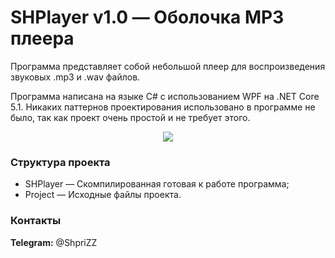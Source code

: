 # SHPlayer v1.0 — Оболочка MP3 плеера
Программа представляет собой небольшой плеер для воспроизведения звуковых .mp3 и .wav файлов. 

Программа написана на языке C# с использованием WPF на .NET Core 5.1. Никаких паттернов проектирования использовано в программе не было, так как проект очень простой и не требует этого.

<p align="center"><img src="https://user-images.githubusercontent.com/48196899/136685770-52cd173f-d7ee-4ddc-8320-13e686ac0619.PNG"></img></p>

### Структура проекта
- SHPlayer — Скомпилированная готовая к работе программа;
- Project — Исходные файлы проекта.

### Контакты
**Telegram:** @ShpriZZ

